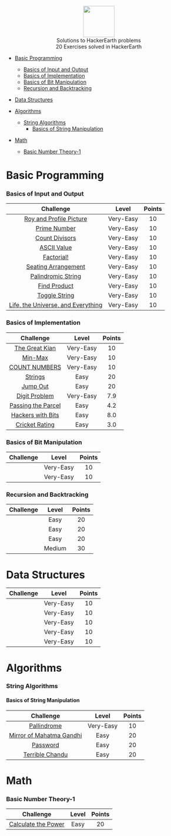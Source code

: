 <p align="center">
    <a href=https://www.hackerearth.com/es/@sanchezmurillo>
        <img height=85 src="https://hackerearth.global.ssl.fastly.net/static/hackerearth/images/logo/HE_logo.png">
    </a>
    <br>Solutions to HackerEarth problems
    <br>20 Exercises solved in HackerEarth
</p>

* [Basic Programming](#basic-programming)
    * [Basics of Input and Output](#basics-of-input-and-output)
    * [Basics of Implementation](#basics-of-implementation)
    * [Basics of Bit Manipulation](#basics-of-manipulation)
    * [Recursion and Backtracking](#recursion-and-backtracking)
    
* [Data Structures](#data-structures)

* [Algorithms](#algorithms)
    * [String Algorithms](#string-algorithms)
        * [Basics of String Manipulation](#basics-of-string-manipulation)
    
* [Math](#math)
    * [Basic Number Theory-1](#basic-number-theory-1)

# Basic Programming

### Basics of Input and Output

|                                                   Challenge                                           |     Level    |     Points    |
|:-----------------------------------------------------------------------------------------------------:|:------------:|:-------------:|
| [Roy and Profile Picture](https://www.hackerearth.com/es/practice/basic-programming/input-output/basics-of-input-output/practice-problems/algorithm/roy-and-profile-picture/)                                                            |   Very-Easy  |       10      |
| [Prime Number](https://www.hackerearth.com/es/practice/basic-programming/input-output/basics-of-input-output/practice-problems/algorithm/prime-number-8/)                                                                     |   Very-Easy  |       10      |
| [Count Divisors](https://www.hackerearth.com/es/practice/basic-programming/input-output/basics-of-input-output/practice-problems/algorithm/count-divisors/)                                                                     |   Very-Easy  |       10      |
| [ASCII Value](https://www.hackerearth.com/es/practice/basic-programming/input-output/basics-of-input-output/practice-problems/algorithm/ascii-value/)                                                                        |   Very-Easy  |       10      | 
| [Factorial!](https://www.hackerearth.com/es/practice/basic-programming/input-output/basics-of-input-output/practice-problems/algorithm/find-factorial/)                                                                     |   Very-Easy  |       10      |
| [Seating Arrangement](https://www.hackerearth.com/es/practice/basic-programming/input-output/basics-of-input-output/practice-problems/algorithm/seating-arrangement-1/)                                                              |   Very-Easy  |       10      |
| [Palindromic String](https://www.hackerearth.com/es/practice/basic-programming/input-output/basics-of-input-output/practice-problems/algorithm/palindrome-check-2/)                                                                 |   Very-Easy  |       10      |
| [Find Product](https://www.hackerearth.com/es/practice/basic-programming/input-output/basics-of-input-output/practice-problems/algorithm/find-product/)                                                                       |   Very-Easy  |       10      |
| [Toggle String](https://www.hackerearth.com/es/practice/basic-programming/input-output/basics-of-input-output/practice-problems/2/?sort_by=partially%20solved&p_level=)                                                                    |   Very-Easy  |       10      |
| [Life, the Universe, and Everything](https://www.hackerearth.com/es/practice/basic-programming/input-output/basics-of-input-output/practice-problems/algorithm/life-the-universe-and-everything/)                                   |   Very-Easy  |       10      |

 
### Basics of Implementation

|                                                   Challenge                                           |     Level    |     Points    |
|:-----------------------------------------------------------------------------------------------------:|:------------:|:-------------:|
| [The Great Kian](https://www.hackerearth.com/es/practice/basic-programming/implementation/basics-of-implementation/practice-problems/algorithm/the-great-kian/)                                                                     |   Very-Easy  |       10      |
| [Min-Max](https://www.hackerearth.com/es/practice/basic-programming/implementation/basics-of-implementation/practice-problems/algorithm/min-max-3/)                                                                          |   Very-Easy  |       10      |
| [COUNT NUMBERS](https://www.hackerearth.com/es/practice/basic-programming/implementation/basics-of-implementation/practice-problems/algorithm/count-numbers-46/)                                                                   |   Very-Easy  |       10      |
| [Strings](https://www.hackerearth.com/es/practice/basic-programming/implementation/basics-of-implementation/practice-problems/algorithm/strings-1/)                                                                          |     Easy     |       20      |
| [Jump Out](https://www.hackerearth.com/es/practice/basic-programming/implementation/basics-of-implementation/practice-problems/algorithm/jump-out-34/)                                                                        |     Easy     |       20      |
| [Digit Problem](https://www.hackerearth.com/es/practice/basic-programming/implementation/basics-of-implementation/practice-problems/algorithm/digit-problem/)                                                                      |   Very-Easy  |      7.9      |
| [Passing the Parcel](https://www.hackerearth.com/es/practice/basic-programming/implementation/basics-of-implementation/practice-problems/algorithm/passing-the-parcel/)                                                                 |     Easy     |      4.2      |
| [Hackers with Bits](https://www.hackerearth.com/es/practice/basic-programming/implementation/basics-of-implementation/practice-problems/algorithm/hack-the-string-9dce7834/)                                                           |     Easy     |      8.0      |
| [Cricket Rating](https://www.hackerearth.com/es/practice/basic-programming/implementation/basics-of-implementation/practice-problems/algorithm/cricket-rating-30/)                                                                  |     Easy     |      3.0      |


### Basics of Bit Manipulation

|                                                   Challenge                                           |     Level    |     Points    |
|:-----------------------------------------------------------------------------------------------------:|:------------:|:-------------:|
| []()                              |   Very-Easy  |       10      |
| []()                              |   Very-Easy  |       10      |

### Recursion and Backtracking

|                                                   Challenge                                           |     Level    |     Points    |
|:-----------------------------------------------------------------------------------------------------:|:------------:|:-------------:|
| []()                              |    Easy   |       20      |
| []()                              |    Easy   |       20      |
| []()                              |    Easy   |       20      |
| []()                              |   Medium  |       30      |


# Data Structures

|                                                   Challenge                                           |     Level    |     Points    |
|:-----------------------------------------------------------------------------------------------------:|:------------:|:-------------:|
| []()                              |   Very-Easy  |       10      |
| []()                              |   Very-Easy  |       10      |
| []()                              |   Very-Easy  |       10      |
| []()                              |   Very-Easy  |       10      |
| []()                              |   Very-Easy  |       10      |


# Algorithms

### String Algorithms

#### Basics of String Manipulation

|                                                   Challenge                                           |     Level    |     Points    |
|:-----------------------------------------------------------------------------------------------------:|:------------:|:-------------:|
| [Pallindrome](https://www.hackerearth.com/es/practice/algorithms/string-algorithm/basics-of-string-manipulation/practice-problems/algorithm/palindrome-124/)                                                                     |   Very-Easy  |       10      |
| [Mirror of Mahatma Gandhi](https://www.hackerearth.com/es/practice/algorithms/string-algorithm/basics-of-string-manipulation/practice-problems/algorithm/mirror-of-mahatma-gandhi/)                                                           |     Easy     |       20      |
| [Password](https://www.hackerearth.com/es/practice/algorithms/string-algorithm/basics-of-string-manipulation/practice-problems/algorithm/password-1/)                                                                         |     Easy     |       20      |
| [Terrible Chandu](https://www.hackerearth.com/es/practice/algorithms/string-algorithm/basics-of-string-manipulation/practice-problems/algorithm/terrible-chandu/)                                                                    |     Easy     |       20      |



# Math

### Basic Number Theory-1

|                                                   Challenge                                           |     Level    |     Points    |
|:-----------------------------------------------------------------------------------------------------:|:------------:|:-------------:|
| [Calculate the Power](https://www.hackerearth.com/fr/practice/math/number-theory/basic-number-theory-1/practice-problems/algorithm/calculate-the-power/)                                                                |     Easy     |       20      |


